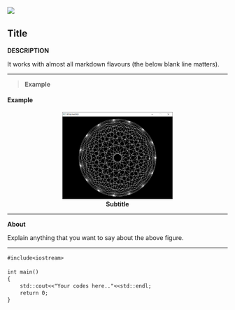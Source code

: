 [<p align="left"><img width="30%" src="https://img.youtube.com/vi/r7yOMz8HrHk/maxresdefault.jpg"></p>](https://youtu.be/r7yOMz8HrHk)
## Title
**DESCRIPTION**

It works with almost all markdown flavours (the below blank line matters).

---
> **Example**
<h4>Example</h4>
<p align="center">
    <img width="50%" src="https://raw.githubusercontent.com/rp181135198/My-Gist-Files-Data/master/Image%20Data/Straight%20Line%20Examples%20in%20C%2B%2B%20graphics.h/Example%20of%20lineto%20and%20moveto.PNG"><br>
    <b>Subtitle</b><br>
</p>

---
**About**

Explain anything that you want to say about the above figure.

---

```
#include<iostream>

int main()
{
    std::cout<<"Your codes here.."<<std::endl;
    return 0;
}
```
